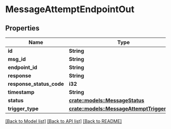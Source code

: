 # MessageAttemptEndpointOut

## Properties

Name | Type | Description | Notes
------------ | ------------- | ------------- | -------------
**id** | **String** |  | 
**msg_id** | **String** |  | 
**endpoint_id** | **String** |  | 
**response** | **String** |  | 
**response_status_code** | **i32** |  | 
**timestamp** | **String** |  | 
**status** | [**crate::models::MessageStatus**](MessageStatus.md) |  | 
**trigger_type** | [**crate::models::MessageAttemptTriggerType**](MessageAttemptTriggerType.md) |  | 

[[Back to Model list]](../README.md#documentation-for-models) [[Back to API list]](../README.md#documentation-for-api-endpoints) [[Back to README]](../README.md)


